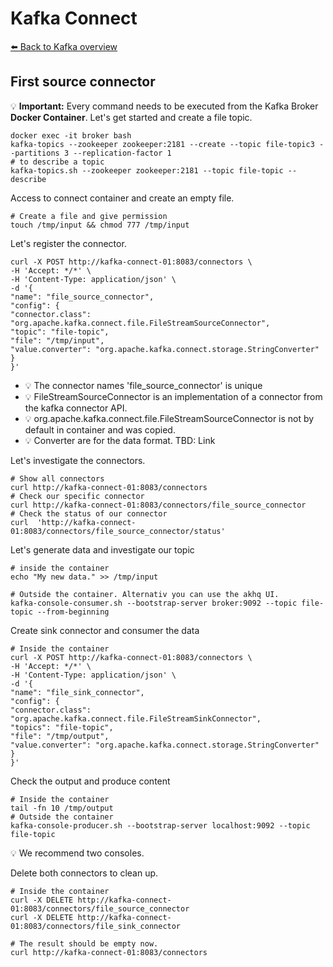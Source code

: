 # Kafka Connect

[⬅️ Back to Kafka overview](README.md)

## First source connector

💡 **Important:** Every command needs to be executed from the Kafka Broker **Docker Container**.
Let's get started and create a file topic.
```
docker exec -it broker bash
kafka-topics --zookeeper zookeeper:2181 --create --topic file-topic3 --partitions 3 --replication-factor 1
# to describe a topic
kafka-topics.sh --zookeeper zookeeper:2181 --topic file-topic --describe
```

Access to connect container and create an empty file.

```
# Create a file and give permission 
touch /tmp/input && chmod 777 /tmp/input
```

Let's register the connector.
```
curl -X POST http://kafka-connect-01:8083/connectors \
-H 'Accept: */*' \
-H 'Content-Type: application/json' \
-d '{
"name": "file_source_connector",
"config": {
"connector.class": "org.apache.kafka.connect.file.FileStreamSourceConnector",
"topic": "file-topic",
"file": "/tmp/input",
"value.converter": "org.apache.kafka.connect.storage.StringConverter"
}
}'
```
* 💡 The connector names 'file_source_connector' is unique
* 💡 FileStreamSourceConnector is an implementation of a connector from the kafka connector API.
* 💡 org.apache.kafka.connect.file.FileStreamSourceConnector is not by default in container and was copied.
* 💡 Converter are for the data format. TBD: Link

Let's investigate the connectors.
```
# Show all connectors
curl http://kafka-connect-01:8083/connectors
# Check our specific connector
curl http://kafka-connect-01:8083/connectors/file_source_connector
# Check the status of our connector
curl  'http://kafka-connect-01:8083/connectors/file_source_connector/status'
```

Let's generate data and investigate our topic
```
# inside the container
echo "My new data." >> /tmp/input

# Outside the container. Alternativ you can use the akhq UI. 
kafka-console-consumer.sh --bootstrap-server broker:9092 --topic file-topic --from-beginning
```

Create sink connector and consumer the data

```
# Inside the container
curl -X POST http://kafka-connect-01:8083/connectors \
-H 'Accept: */*' \
-H 'Content-Type: application/json' \
-d '{
"name": "file_sink_connector",
"config": {
"connector.class": "org.apache.kafka.connect.file.FileStreamSinkConnector",
"topics": "file-topic",
"file": "/tmp/output",
"value.converter": "org.apache.kafka.connect.storage.StringConverter"
}
}' 

```

Check the output and produce content
```
# Inside the container
tail -fn 10 /tmp/output
# Outside the container
kafka-console-producer.sh --bootstrap-server localhost:9092 --topic file-topic
```
💡 We recommend two consoles. 


Delete both connectors to clean up.
```
# Inside the container
curl -X DELETE http://kafka-connect-01:8083/connectors/file_source_connector
curl -X DELETE http://kafka-connect-01:8083/connectors/file_sink_connector

# The result should be empty now.
curl http://kafka-connect-01:8083/connectors
```

